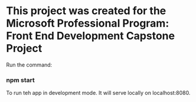 # This project was created for the Microsoft Professional Program: Front End Development Capstone Project

Run the command:

### npm start

To run teh app in development mode. It will serve locally on localhost:8080.